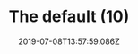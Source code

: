 ---
title: The default (10)
date: 2019-07-08T13:57:59.086Z
year: 2019
tags:
  - painting
  - theDefault
coverImage: /images/uploads/iriée_zamble-the_default-10.jpg
material: Acrylic on canvas
dimensions: 50 x 35 cm
---